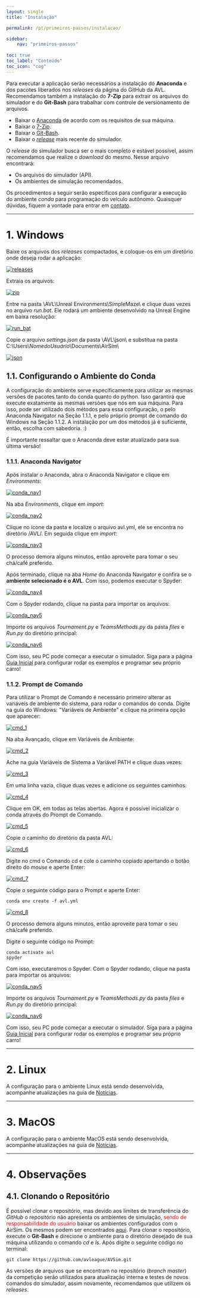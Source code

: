 ```yaml
---
layout: single
title: "Instalação"

permalink: /pt/primeiros-passos/instalacao/

sidebar:
    nav: "primeiros-passos"
    
toc: true
toc_label: "Conteúdo"
toc_icon: "cog"
---
```


Para executar a aplicação serão necessários a instalação do **Anaconda** e dos pacotes liberados nos *releases* da página do GitHub da AVL. Recomendamos também a instalação do **7-Zip** para extrair os arquivos do simulador e do **Git-Bash** para trabalhar com controle de versionamento de arquivos.

 - Baixar o [Anaconda](https://www.anaconda.com/products/individual) de acordo com os requisitos de sua máquina.
 - Baixar o [7-Zip](https://www.7-zip.org/download.html).
 - Baixar o [Git-Bash](https://gitforwindows.org/).
 - Baixar o [*release*](https://github.com/avleague/AVSim/releases) mais recente do simulador. 

O *release* do simulador busca ser o mais completo e estável possível, assim recomendamos que realize o *download* do mesmo. Nesse arquivo encontrará:
 - Os arquivos do simulador (API).
 - Os ambientes de simulação recomendados.

Os procedimentos a seguir serão específicos para configurar a execução do ambiente *conda* para programação do veículo autônomo. Quaisquer dúvidas, fiquem a vontade para entrar em [contato](/pt/contato/).

***
# 1. Windows

Baixe os arquivos dos *releases* compactados, e coloque-os em um diretório onde deseja rodar a aplicação:

<a href="{{ site.baseurl }}/assets/images/getting-started/installation/releases.png">
	<img src="{{ site.baseurl }}/assets/images/getting-started/installation/releases.png" alt="releases" title="releases" />
</a>

Extraia os arquivos: 

<a href="{{ site.baseurl }}/assets/images/getting-started/installation/zip.png">
	<img src="{{ site.baseurl }}/assets/images/getting-started/installation/zip.png" alt="zip" title="zip" />
</a>

Entre na pasta \AVL\Unreal Environments\SimpleMaze\ e clique duas vezes no arquivo *run.bat*. Ele rodará um ambiente desenvolvido na Unreal Engine em baixa resolução:

<a href="{{ site.baseurl }}/assets/images/getting-started/installation/run_bat.png">
	<img src="{{ site.baseurl }}/assets/images/getting-started/installation/run_bat.png" alt="run_bat" title="run_bat" />
</a>

Copie o arquivo *settings.json* da pasta \AVL\json\ e substitua na pasta C:\Users\\$Nome do Usuário$\Documents\AirSim\

<a href="{{ site.baseurl }}/assets/images/getting-started/installation/json.png">
	<img src="{{ site.baseurl }}/assets/images/getting-started/installation/json.png" alt="json" title="json" />
</a>  

## 1.1. Configurando o Ambiente do Conda

A configuração do ambiente serve especificamente para utilizar as mesmas versões de pacotes tanto do conda quanto do python. Isso garantirá que execute exatamente as mesmas versões que nós em sua máquina. Para isso, pode ser utilizado dois métodos para essa configuração, o pelo Anaconda Navigator na Seção 1.1.1, e pelo próprio prompt de comando do Windows na Seção 1.1.2. A instalação por um dos métodos já é suficiente, então, escolha com sabedoria. :) 

É importante ressaltar que o Anaconda deve estar atualizado para sua última versão!

### 1.1.1. Anaconda Navigator

Após instalar o Anaconda, abra o Anaconda Navigator e clique em *Environments*:

<a href="{{ site.baseurl }}/assets/images/getting-started/installation/conda_nav1.png">
	<img src="{{ site.baseurl }}/assets/images/getting-started/installation/conda_nav1.png" alt="conda_nav1" title="conda_nav1" />
</a>  

Na aba *Environments*, clique em *import*:

<a href="{{ site.baseurl }}/assets/images/getting-started/installation/conda_nav2.png">
	<img src="{{ site.baseurl }}/assets/images/getting-started/installation/conda_nav2.png" alt="conda_nav2" title="conda_nav2" />
</a> 

Clique no ícone da pasta e localize o arquivo avl.yml, ele se encontra no diretório /AVL/. Em seguida clique em *import*:

<a href="{{ site.baseurl }}/assets/images/getting-started/installation/conda_nav3.png">
	<img src="{{ site.baseurl }}/assets/images/getting-started/installation/conda_nav3.png" alt="conda_nav3" title="conda_nav3" />
</a> 

O processo demora alguns minutos, então aproveite para tomar o seu chá/café preferido.

Após terminado, clique na aba *Home* do Anaconda Navigator e confira se o **ambiente selecionado é o AVL**. Com isso, podemos executar o Spyder:

<a href="{{ site.baseurl }}/assets/images/getting-started/installation/conda_nav4.png">
	<img src="{{ site.baseurl }}/assets/images/getting-started/installation/conda_nav4.png" alt="conda_nav4" title="conda_nav4" />
</a> 

Com o Spyder rodando, clique na pasta para importar os arquivos:

<a href="{{ site.baseurl }}/assets/images/getting-started/installation/conda_nav5.png">
	<img src="{{ site.baseurl }}/assets/images/getting-started/installation/conda_nav5.png" alt="conda_nav5" title="conda_nav5" />
</a> 

Importe os arquivos *Tournament.py* e *TeamsMethods.py* da pasta *files* e *Run.py* do diretório principal:

<a href="{{ site.baseurl }}/assets/images/getting-started/installation/conda_nav6.png">
	<img src="{{ site.baseurl }}/assets/images/getting-started/installation/conda_nav6.png" alt="conda_nav6" title="conda_nav6" />
</a> 

Com isso, seu PC pode começar a executar o simulador. Siga para a página [Guia Inicial](/pt/primeiros-passos/guia/) para configurar rodar os exemplos e programar seu próprio carro! 


### 1.1.2. Prompt de Comando

Para utilizar o Prompt de Comando é necessário primeiro alterar as variáveis de ambiente do sistema, para rodar o comandos do conda. Digite na guia do Windows: "Variáveis de Ambiente" e clique na primeira opção que aparecer:

<a href="{{ site.baseurl }}/assets/images/getting-started/installation/cmd_1.png">
	<img src="{{ site.baseurl }}/assets/images/getting-started/installation/cmd_1.png" alt="cmd_1" title="cmd_1" />
</a> 

Na aba Avançado, clique em Variáveis de Ambiente:

<a href="{{ site.baseurl }}/assets/images/getting-started/installation/cmd_2.png">
	<img src="{{ site.baseurl }}/assets/images/getting-started/installation/cmd_2.png" alt="cmd_2" title="cmd_2" />
</a> 

Ache na guia Variáveis de Sistema a Variável PATH e clique duas vezes:

<a href="{{ site.baseurl }}/assets/images/getting-started/installation/cmd_3.png">
	<img src="{{ site.baseurl }}/assets/images/getting-started/installation/cmd_3.png" alt="cmd_3" title="cmd_3" />
</a> 

Em uma linha vazia, clique duas vezes e adicione os seguintes caminhos:

<a href="{{ site.baseurl }}/assets/images/getting-started/installation/cmd_4.png">
	<img src="{{ site.baseurl }}/assets/images/getting-started/installation/cmd_4.png" alt="cmd_4" title="cmd_4" />
</a> 

Clique em OK, em todas as telas abertas. Agora é possível inicializar o conda através do Prompt de Comando.

<a href="{{ site.baseurl }}/assets/images/getting-started/installation/cmd_5.png">
	<img src="{{ site.baseurl }}/assets/images/getting-started/installation/cmd_5.png" alt="cmd_5" title="cmd_5" />
</a> 

Copie o caminho do diretório da pasta AVL:

<a href="{{ site.baseurl }}/assets/images/getting-started/installation/cmd_6.png">
	<img src="{{ site.baseurl }}/assets/images/getting-started/installation/cmd_6.png" alt="cmd_6" title="cmd_6" />
</a> 

Digite no cmd o Comando cd e cole o caminho copiado apertando o botão direito do *mouse* e aperte Enter:

<a href="{{ site.baseurl }}/assets/images/getting-started/installation/cmd_7.png">
	<img src="{{ site.baseurl }}/assets/images/getting-started/installation/cmd_7.png" alt="cmd_7" title="cmd_7" />
</a> 

Copie o seguinte código para o Prompt e aperte Enter: 
```
conda env create -f avl.yml
```
<a href="{{ site.baseurl }}/assets/images/getting-started/installation/cmd_8.png">
	<img src="{{ site.baseurl }}/assets/images/getting-started/installation/cmd_8.png" alt="cmd_8" title="cmd_8" />
</a> 

O processo demora alguns minutos, então aproveite para tomar o seu chá/café preferido.

Digite o seguinte código no Prompt:

```
conda activate avl
spyder
```

Com isso, executaremos o Spyder. Com o Spyder rodando, clique na pasta para importar os arquivos:

<a href="{{ site.baseurl }}/assets/images/getting-started/installation/conda_nav5.png">
	<img src="{{ site.baseurl }}/assets/images/getting-started/installation/conda_nav5.png" alt="conda_nav5" title="conda_nav5" />
</a> 

Importe os arquivos *Tournament.py* e *TeamsMethods.py* da pasta *files* e *Run.py* do diretório principal:

<a href="{{ site.baseurl }}/assets/images/getting-started/installation/conda_nav6.png">
	<img src="{{ site.baseurl }}/assets/images/getting-started/installation/conda_nav6.png" alt="conda_nav6" title="conda_nav6" />
</a> 

Com isso, seu PC pode começar a executar o simulador. Siga para a página [Guia Inicial](/pt/primeiros-passos/guia/) para configurar rodar os exemplos e programar seu próprio carro! 

***
# 2. Linux

A configuração para o ambiente Linux está sendo desenvolvida, acompanhe atualizações na guia de [Notícias](/pages/news/).

***

# 3. MacOS

A configuração para o ambiente MacOS está sendo desenvolvida, acompanhe atualizações na guia de [Notícias](/pages/news/).

***

# 4. Observações

## 4.1. Clonando o Repositório

É possível clonar o repositório, mas devido aos limites de transferência do *GitHub* o repositório não apresenta os ambientes de simulação, <span style="color:red">sendo de responsabilidade do usuário</span> baixar os ambientes configurados com o AirSim. Os mesmos podem ser encontrados [aqui](https://github.com/microsoft/AirSim/releases). Para clonar o repositório, execute o **Git-Bash** e direcione o ambiente para o diretório desejado de sua máquina utilizando o comando *cd* e *ls*. Após digite o seguinte código no terminal:

```
git clone https://github.com/avleague/AVSim.git
```

As versões de arquivos que se encontram no repositório (*branch master*) da competição serão utilizados para atualização interna e testes de novos comandos do simulador, assim novamente, recomendamos que utilizem os *releases*.
